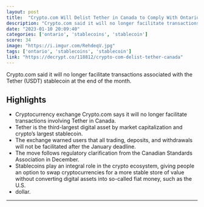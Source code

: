 ```yaml
---
layout: post
title:  "Crypto.com Will Delist Tether in Canada to Comply With Ontario Regulator"
description: "Crypto.com said it will no longer facilitate transactions associated with the Tether (USDT) stablecoin at the end of the month."
date: "2023-01-10 20:09:40"
categories: ['ontario', 'stablecoins', 'stablecoin']
score: 34
image: "https://i.imgur.com/RehdeqV.jpg"
tags: ['ontario', 'stablecoins', 'stablecoin']
link: "https://decrypt.co/118812/crypto-com-delist-tether-canada"
---
```


Crypto.com said it will no longer facilitate transactions associated with the Tether (USDT) stablecoin at the end of the month.

## Highlights

- Cryptocurrency exchange Crypto.com says it will no longer facilitate transactions involving Tether in Canada.
- Tether is the third-largest digital asset by market capitalization and crypto’s largest stablecoin.
- The exchange warned users that all trading, deposits, and withdrawals will not be facilitated after the January deadline.
- The move follows regulatory clarification from the Canadian Standards Association in December.
- Stablecoins play an integral role in the crypto ecosystem, giving people an option to swap cryptocurrencies for a more stable store of value without converting digital assets into so-called fiat money, such as the U.S.
- dollar.

---
